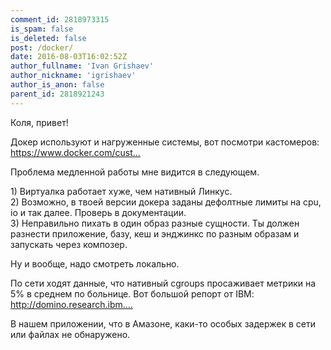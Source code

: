 ```yaml
---
comment_id: 2818973315
is_spam: false
is_deleted: false
post: /docker/
date: 2016-08-03T16:02:52Z
author_fullname: 'Ivan Grishaev'
author_nickname: 'igrishaev'
author_is_anon: false
parent_id: 2818921243
---
```


<p>Коля, привет!</p><p>Докер используют и нагруженные системы, вот посмотри кастомеров: <a href="https://www.docker.com/customers" rel="nofollow noopener" title="https://www.docker.com/customers">https://www.docker.com/cust...</a></p><p>Проблема медленной работы мне видится в следующем.</p><p>1) Виртуалка работает хуже, чем нативный Линкус.<br>2) Возможно, в твоей версии докера заданы дефолтные лимиты на cpu, io и так далее. Проверь в документации.<br>3) Неправильно пихать в один образ разные сущности. Ты должен разнести приложение, базу, кеш и энджинкс по разным образам и запускать через композер.</p><p>Ну и вообще, надо смотреть локально.</p><p>По сети ходят данные, что нативный cgroups просаживает метрики на 5% в среднем по больнице. Вот большой репорт от IBM: <a href="http://domino.research.ibm.com/library/cyberdig.nsf/papers/0929052195DD819C85257D2300681E7B/$File/rc25482.pdf" rel="nofollow noopener" title="http://domino.research.ibm.com/library/cyberdig.nsf/papers/0929052195DD819C85257D2300681E7B/$File/rc25482.pdf">http://domino.research.ibm....</a></p><p>В нашем приложении, что в Амазоне, каки-то особых задержек в сети или файлах не обнаружено.</p>
